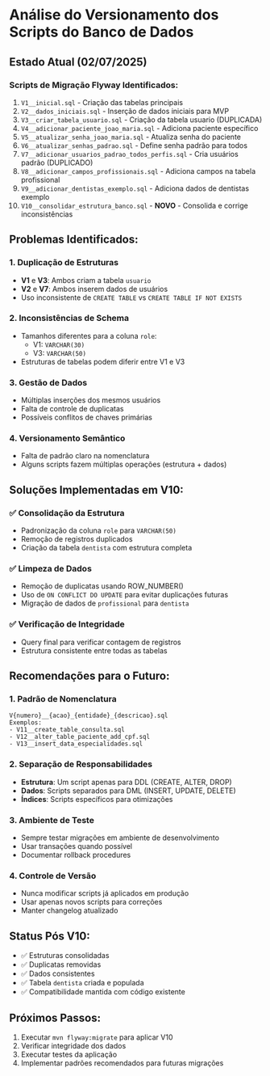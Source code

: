 # Análise do Versionamento dos Scripts do Banco de Dados

## Estado Atual (02/07/2025)

### Scripts de Migração Flyway Identificados:
1. `V1__inicial.sql` - Criação das tabelas principais
2. `V2__dados_iniciais.sql` - Inserção de dados iniciais para MVP
3. `V3__criar_tabela_usuario.sql` - Criação da tabela usuario (DUPLICADA)
4. `V4__adicionar_paciente_joao_maria.sql` - Adiciona paciente específico
5. `V5__atualizar_senha_joao_maria.sql` - Atualiza senha do paciente
6. `V6__atualizar_senhas_padrao.sql` - Define senha padrão para todos
7. `V7__adicionar_usuarios_padrao_todos_perfis.sql` - Cria usuários padrão (DUPLICADO)
8. `V8__adicionar_campos_profissionais.sql` - Adiciona campos na tabela profissional
9. `V9__adicionar_dentistas_exemplo.sql` - Adiciona dados de dentistas exemplo
10. `V10__consolidar_estrutura_banco.sql` - **NOVO** - Consolida e corrige inconsistências

## Problemas Identificados:

### 1. **Duplicação de Estruturas**

- **V1** e **V3**: Ambos criam a tabela `usuario`
- **V2** e **V7**: Ambos inserem dados de usuários
- Uso inconsistente de `CREATE TABLE` vs `CREATE TABLE IF NOT EXISTS`

### 2. **Inconsistências de Schema**

- Tamanhos diferentes para a coluna `role`:
  - V1: `VARCHAR(30)`
  - V3: `VARCHAR(50)`
- Estruturas de tabelas podem diferir entre V1 e V3

### 3. **Gestão de Dados**

- Múltiplas inserções dos mesmos usuários
- Falta de controle de duplicatas
- Possíveis conflitos de chaves primárias

### 4. **Versionamento Semântico**

- Falta de padrão claro na nomenclatura
- Alguns scripts fazem múltiplas operações (estrutura + dados)

## Soluções Implementadas em V10:

### ✅ **Consolidação da Estrutura**

- Padronização da coluna `role` para `VARCHAR(50)`
- Remoção de registros duplicados
- Criação da tabela `dentista` com estrutura completa

### ✅ **Limpeza de Dados**
- Remoção de duplicatas usando ROW_NUMBER()
- Uso de `ON CONFLICT DO UPDATE` para evitar duplicações futuras
- Migração de dados de `profissional` para `dentista`

### ✅ **Verificação de Integridade**
- Query final para verificar contagem de registros
- Estrutura consistente entre todas as tabelas

## Recomendações para o Futuro:

### 1. **Padrão de Nomenclatura**
```
V{numero}__{acao}_{entidade}_{descricao}.sql
Exemplos:
- V11__create_table_consulta.sql
- V12__alter_table_paciente_add_cpf.sql
- V13__insert_data_especialidades.sql
```

### 2. **Separação de Responsabilidades**
- **Estrutura**: Um script apenas para DDL (CREATE, ALTER, DROP)
- **Dados**: Scripts separados para DML (INSERT, UPDATE, DELETE)
- **Índices**: Scripts específicos para otimizações

### 3. **Ambiente de Teste**
- Sempre testar migrações em ambiente de desenvolvimento
- Usar transações quando possível
- Documentar rollback procedures

### 4. **Controle de Versão**
- Nunca modificar scripts já aplicados em produção
- Usar apenas novos scripts para correções
- Manter changelog atualizado

## Status Pós V10:
- ✅ Estruturas consolidadas
- ✅ Duplicatas removidas  
- ✅ Dados consistentes
- ✅ Tabela `dentista` criada e populada
- ✅ Compatibilidade mantida com código existente

## Próximos Passos:
1. Executar `mvn flyway:migrate` para aplicar V10
2. Verificar integridade dos dados
3. Executar testes da aplicação
4. Implementar padrões recomendados para futuras migrações
